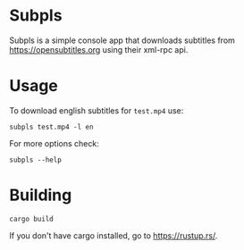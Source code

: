 # Subpls
Subpls is a simple console app that downloads subtitles from https://opensubtitles.org using their xml-rpc api.
# Usage
To download english subtitles for `test.mp4` use:
```
subpls test.mp4 -l en
```
For more options check:
```
subpls --help
```

# Building
```
cargo build
```
If you don't have cargo installed, go to https://rustup.rs/.
